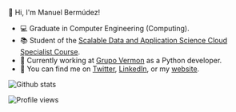 :wave: Hi, I'm Manuel Bermúdez!

- :computer: Graduate in Computer Engineering (Computing).
- :books: Student of the [Scalable Data and Application Science Cloud Specialist Course](http://www.cidaen.es).
- :seedling: Currently working at [Grupo Vermon](https://grupovermon.com) as a Python developer.
- :email: You can find me on [Twitter](https://twitter.com/manubermu/), [LinkedIn](https://linkedin.com/manuelbermudezmartinez), or my [website](https://manubermu.com/).

![Github stats](https://github-readme-stats.vercel.app/api?username=manubermu&show_icons=true)

![Profile views](https://gpvc.arturio.dev/manubermu)  
